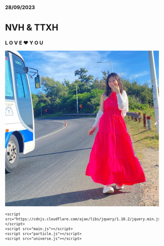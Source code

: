 <!DOCTYPE html>
<html>
  <head>
    <meta charset="utf-8">
    <link rel="preconnect" href="https://fonts.googleapis.com">
    <link rel="preconnect" href="https://fonts.gstatic.com" crossorigin>
    <link href="https://fonts.googleapis.com/css2?family=Montserrat:wght@200;300;400;600&display=swap" rel="stylesheet heart">
    <link href="main.css" rel="stylesheet">
  </head>

  <body>
    <!-- <audio autoplay="autopaly">
      <source src="renxi.mp3" type="audio/mp3" />
    </audio> -->
    <!-- 星空html -->
    <!-- <div> -->
    <div class="container2">
      <div class="content">
        <canvas id="universe"></canvas>
      </div>
    </div>
    <!-- </div> -->
    <div class="title">
      <!-- EDIT HERE -->
      <h3 class="STARDUST1">28/09/2023</h3>
      <h1 class="STARDUST2">NVH &amp; TTXH</h1>
      <h3 class="STARDUST3">L O V E <strong>❤</strong> Y O U</h3>
      <img class="img" src="Xuân Hương 3.jpg" alt="Em Bé Hương" />
      <canvas id="pinkboard"></canvas>
    </div>

    <script src="https://cdnjs.cloudflare.com/ajax/libs/jquery/1.10.2/jquery.min.js"></script>
    <script src="main.js"></script>
    <script src="particle.js"></script>
    <script src="universe.js"></script>
  </body>
</html>
